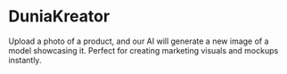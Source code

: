 # DuniaKreator
Upload a photo of a product, and our AI will generate a new image of a model showcasing it. Perfect for creating marketing visuals and mockups instantly.
